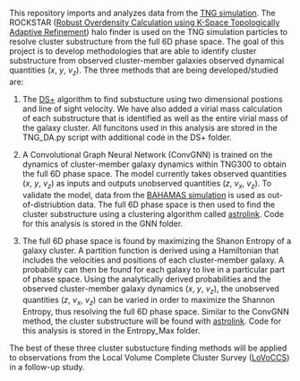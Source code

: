 This repository imports and analyzes data from the [TNG simulation](https://www.tng-project.org/data/). The ROCKSTAR ([Robust Overdensity Calculation using K-Space Topologically Adaptive Refinement](https://iopscience.iop.org/article/10.1088/0004-637X/762/2/109)) halo finder is used on the TNG simulation particles to resolve cluster substructure from the full 6D phase space. The goal of this project is to develop methodologies that are able to identify cluster substructure from observed cluster-member galaxies observed dynamical quantities ($x$, $y$, $v_z$). The three methods that are being developed/studied are:

1. The [DS+](https://github.com/josegit88/MilaDS) algorithm to find substucture using two dimensional postions and line of sight velocity. We have also added a virial mass calculation of each substructure that is identified as well as the entire virial mass of the galaxy cluster. All funcitons used in this analysis are stored in the TNG_DA.py script with additional code in the DS+ folder. 

2. A Convolutional Graph Neural Network (ConvGNN) is trained on the dynamics of cluster-member galaxy dynamics within TNG300 to obtain the full 6D phase space. The model currently takes observed quantities ($x$, $y$, $v_z$) as inputs and outputs unobserved quantities ($z$, $v_x$, $v_z$). To validate the model, data from the [BAHAMAS simulation](https://arxiv.org/abs/1603.02702) is used as out-of-distriubtion data. The full 6D phase space is then used to find the cluster substructure using a clustering algorithm called [astrolink](https://github.com/william-h-oliver/astrolink). Code for this analysis is stored in the GNN folder.

3. The full 6D phase space is found by maximizing the Shanon Entropy of a galaxy cluster. A partition function is derived using a Hamiltonian that includes the velocities and positions of each cluster-member galaxy. A probability can then be found for each galaxy to live in a particular part of phase space. Using the analytically derived probabilities and the observed cluster-member galaxy dynamics ($x$, $y$, $v_z$), the unobserved quantities ($z$, $v_x$, $v_z$) can be varied in order to maximize the Shannon Entropy, thus resolving the full 6D phase space. Similar to the ConvGNN method, the cluster substructure will be found with [astrolink](https://github.com/william-h-oliver/astrolink). Code for this analysis is stored in the Entropy_Max folder.

The best of these three cluster substucture finding methods will be applied to observations from the Local Volume Complete Cluster Survey ([LoVoCCS](10.3847/1538-4357/ad67c6)) in a follow-up study. 